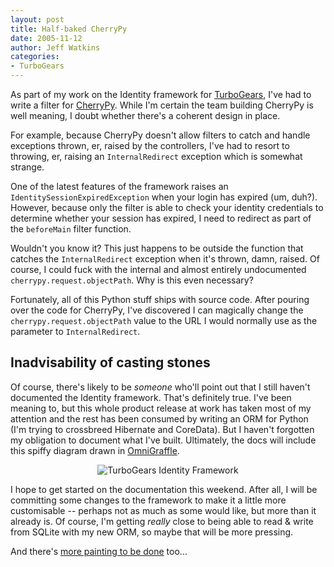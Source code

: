 ```yaml
---
layout: post
title: Half-baked CherryPy
date: 2005-11-12
author: Jeff Watkins
categories:
- TurboGears
---
```


As part of my work on the Identity framework for [TurboGears](http://www.turbogears.org), I've had to write a filter for [CherryPy](http://www.cherrypy.org). While I'm certain the team building CherryPy is well meaning, I doubt whether there's a coherent design in place.


For example, because CherryPy doesn't allow filters to catch and handle exceptions thrown, er, raised by the controllers, I've had to resort to throwing, er, raising an `InternalRedirect` exception which is somewhat strange.

One of the latest features of the framework raises an `IdentitySessionExpiredException` when your login has expired (um, duh?). However, because only the filter is able to check your identity credentials to determine whether your session has expired, I need to redirect as part of the `beforeMain` filter function.

Wouldn't you know it? This just happens to be outside the function that catches the `InternalRedirect` exception when it's thrown, damn, raised. Of course, I could fuck with the internal and almost entirely undocumented `cherrypy.request.objectPath`. Why is this even necessary?

Fortunately, all of this Python stuff ships with source code. After pouring over the code for CherryPy, I've discovered I can magically change the `cherrypy.request.objectPath` value to the URL I would normally use as the parameter to `InternalRedirect`.

## Inadvisability of casting stones ##

Of course, there's likely to be *someone* who'll point out that I still haven't documented the Identity framework. That's definitely true. I've been meaning to, but this whole product release at work has taken most of my attention and the rest has been consumed by writing an ORM for Python (I'm trying to crossbreed Hibernate and CoreData). But I haven't forgotten my obligation to document what I've built. Ultimately, the docs will include this spiffy diagram drawn in [OmniGraffle](http://www.omnigroup.com/applications/omnigraffle/).

<div style="text-align:center">
<img src="/photos/identity.png" border="0" alt="TurboGears Identity Framework">
</div>

I hope to get started on the documentation this weekend. After all, I will be committing some changes to the framework to make it a little more customisable -- perhaps not as much as some would like, but more than it already is. Of course, I'm getting *really* close to being able to read & write from SQLite with my new ORM, so maybe that will be more pressing.

And there's [more painting to be done](http://newburyportion.com/journal/2005/11/oh-my-gods-its-yellow) too...